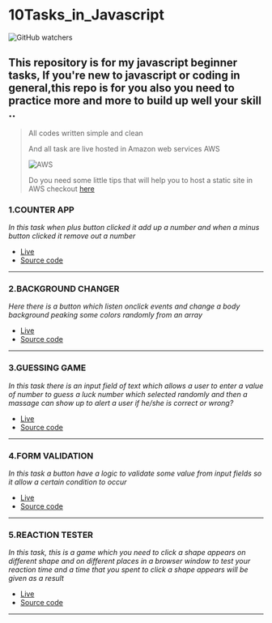 # 10Tasks_in_Javascript

![GitHub watchers](https://img.shields.io/github/watchers/Pascal488/10Task_in_Javascript?logoColor=blue&style=social)

## This repository is for my javascript beginner tasks, If you're new to javascript or coding in general,this repo is for you also you  need to practice more and more to build  up well your skill ..



> All codes written simple and clean
> 
> And all task are live hosted in Amazon web services AWS 
> 
> ![AWS](https://img.shields.io/badge/S3-Bucket-yellowgreen)
> 
> Do you need some little tips that will  help you to host a static site in AWS checkout [here](https://dev.to/pascal488/host-your-static-site-in-aws-272b)

### 1.COUNTER APP
*In this task when plus button clicked it add up a number and when a minus button clicked it remove out a number*
- [Live](http://countepp.s3-website-us-east-1.amazonaws.com/)
- [Source code](https://github.com/Pascal488/10Js_Tasks/tree/main/A%20counter)

***

### 2.BACKGROUND CHANGER
*Here there is a button which listen onclick events*
*and change a body background peaking some colors randomly from an array*
- [Live](http://backgroundchanger.s3-website-us-east-1.amazonaws.com/)
- [Source code](https://github.com/Pascal488/10Js_Tasks/tree/main/Background-changer) 

***

### 3.GUESSING GAME
*In this task there is an input field of text which allows a user to enter a value of number to guess a luck number which selected randomly*
*and then a massage can show up to alert a user if he/she is correct or wrong?*
- [Live](http://guessingapp.s3-website-us-east-1.amazonaws.com/)
- [Source code](https://github.com/Pascal488/10Js_Tasks/tree/main/Guessing-game) 

***
### 4.FORM VALIDATION
*In this task a button have a logic to validate some value from input fields so it allow a certain condition to occur*
- [Live](http://formvalidati.s3-website-us-east-1.amazonaws.com/)
- [Source code](https://github.com/Pascal488/10Js_Tasks/tree/main/FormValidation) 

***
### 5.REACTION TESTER
*In this task, this is a game which you need to click a shape appears on different shape and on different places in a browser window to test your reaction time
and a time that you spent to click a shape appears will be given as a result*
- [Live](http://guessingapp.s3-website-us-east-1.amazonaws.com/)
- [Source code](https://github.com/Pascal488/10Js_Tasks/tree/main/ReactionTimer) 

***




